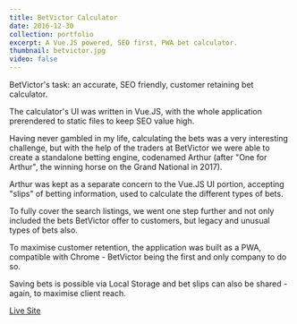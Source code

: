 ```yaml
---
title: BetVictor Calculator
date: 2016-12-30
collection: portfolio
excerpt: A Vue.JS powered, SEO first, PWA bet calculator.
thumbnail: betvictor.jpg
video: false
---
```


BetVictor's task: an accurate, SEO friendly, customer retaining bet calculator.

The calculator's UI was written in Vue.JS, with the whole application prerendered to static files to keep SEO value high.

Having never gambled in my life, calculating the bets was a very interesting challenge, but with the help of the traders at BetVictor we were able to create a standalone betting engine, codenamed Arthur (after "One for Arthur", the winning horse on the Grand National in 2017).

Arthur was kept as a separate concern to the Vue.JS UI portion, accepting "slips" of betting information, used to calculate the different types of bets.

To fully cover the search listings, we went one step further and not only included the bets BetVictor offer to customers, but legacy and unusual types of bets also.

To maximise customer retention, the application was built as a PWA, compatible with Chrome - BetVictor being the first and only company to do so.

Saving bets is possible via Local Storage and bet slips can also be shared - again, to maximise client reach.

<a class="pure-button" href="https://www.betvictor.com/bet-calculator/" target="_blank">
    <i class="fa fa-globe fa-lg"></i>
    Live Site
</a>